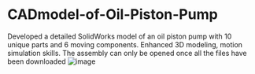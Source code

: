 # CADmodel-of-Oil-Piston-Pump
Developed a detailed SolidWorks model of an oil piston pump with 10 unique parts and 6 moving components. Enhanced 3D modeling, motion simulation skills.
The assembly can only be opened once all the files have been downloaded
![image](https://github.com/user-attachments/assets/f3f3e342-f45d-48aa-bb78-5659a1826170)
